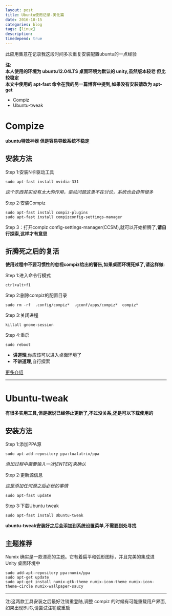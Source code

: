 ```yaml
---
layout: post
title: Ubuntu使用记录-美化篇
date: 2016-10-15
categories: blog
tags: [linux]
description: 
timedepend: true
---
```


此应用集意在记录我这段时间多次重复安装配置ubuntu的一点经验  

**注:**  
**本人使用的环境为 ubuntu12.04LTS 桌面环境为默认的 unity,虽然版本较老 但比较稳定**  
**本文中使用的 apt-fast 命令在我的另一篇博客中提到,如果没有安装请改为 apt-get**  

- Compiz  
- Ubuntu-tweak   

# Compize

**ubuntu特效神器 但是容易导致系统不稳定**  

## 安装方法

Step 1:安装N卡驱动工具  

	sudo apt-fast install nvidia-331  

*这个东西其实没有太大的作用，驱动问题这里不在讨论，系统也会自带很多*  

Step 2:安装Compiz  

	sudo apt-fast install compiz-plugins  
	sudo apt-fast install compizconfig-settings-manager  

Step 3：打开compiz config-settings-manager(CCSM),就可以开始折腾了,**请自行探索,这样才有意思**  

## 折腾死之后的复活

**使用过程中不要习惯性的忽视compiz给出的警告,如果桌面环境死掉了,请这样做:**  

Step 1:进入命令行模式  

	ctrl+alt+f1  

Step 2:删除compiz的配置目录  

	sudo rm -rf  .config/compiz*  .gconf/apps/compiz*  compiz*  

Step 3:关闭进程  

	killall gnome-session  

Step 4:重启  

	sudo reboot  

- **讲道理**,你应该可以进入桌面环境了  
- **不讲道理**,自行探索  

[更多介绍](http://www.cnblogs.com/csulennon/p/4452302.html)  

***

# Ubuntu-tweak

**有很多实用工具,但是据说已经停止更新了,不过没关系,还是可以下载使用的**  

## 安装方法

Step 1:添加PPA源  

	sudo apt-add-repository ppa:tualatrix/ppa  

*添加过程中需要输入一次[ENTER]来确认*  

Step 2:更新源信息  

*这是添加任何源之后必做的事情*  

	sudo apt-fast update  

Step 3:下载Ubuntu tweak	 

	sudo apt-fast install Ubuntu-tweak  

**ubuntu-tweak安装好之后会添加到系统设置菜单,不需要到处寻找**  

## 主题推荐

Numix 确实是一款漂亮的主题。它有着扁平和弧形图标，并且完美的集成进 Unity 桌面环境中  

    sudo add-apt-repository ppa:numix/ppa  
    sudo apt-get update  
    sudo apt-get install numix-gtk-theme numix-icon-theme numix-icon-theme-circle numix-wallpaper-saucy  

***

注:这两款工具安装之后最好注销重登陆,调整 compiz 的时候有可能重载用户界面,如果出现BUG,请尝试注销或重启  
